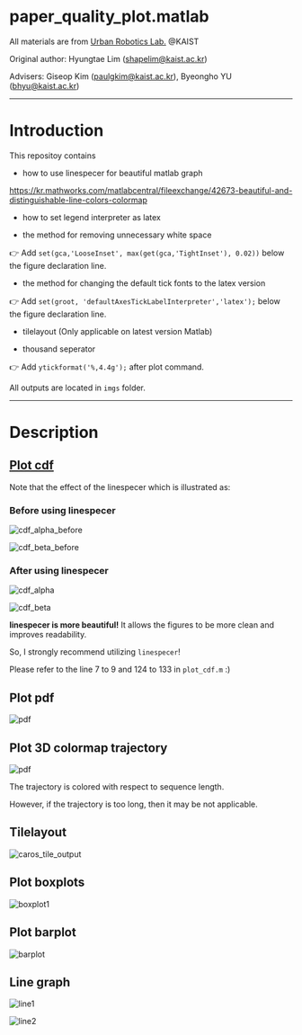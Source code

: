 # paper_quality_plot.matlab

All materials are from [Urban Robotics Lab.](http://urobot.kaist.ac.kr/) @KAIST

Original author: Hyungtae Lim (shapelim@kaist.ac.kr)

Advisers: Giseop Kim (paulgkim@kaist.ac.kr), Byeongho YU (bhyu@kaist.ac.kr) 

---

# Introduction

This repositoy contains 

* how to use linespecer for beautiful matlab graph

https://kr.mathworks.com/matlabcentral/fileexchange/42673-beautiful-and-distinguishable-line-colors-colormap

* how to set legend interpreter as latex

* the method for removing unnecessary white space

:point_right: Add `set(gca,'LooseInset', max(get(gca,'TightInset'), 0.02))` below the figure declaration line.

* the method for changing the default tick fonts to the latex version

:point_right: Add `set(groot, 'defaultAxesTickLabelInterpreter','latex');` below the figure declaration line.

* tilelayout (Only applicable on latest version Matlab)

* thousand seperator 

:point_right: Add `ytickformat('%,4.4g');` after plot command.

All outputs are located in `imgs` folder.

---

# Description

## [Plot cdf](plot_cdf.m)

Note that the effect of the linespecer which is illustrated as: 

### Before using linespecer

![cdf_alpha_before](./imgs/total_cdf_alpha_before.png)

![cdf_beta_before](./imgs/total_cdf_beta_before.png)

### After using linespecer

![cdf_alpha](./imgs/total_cdf_alpha.png)

![cdf_beta](./imgs/total_cdf_beta.png)

**linespecer is more beautiful!** It allows the figures to be more clean and improves readability.

So, I strongly recommend utilizing `linespecer`!

Please refer to the line 7 to 9 and 124 to 133 in `plot_cdf.m`  :) 

## Plot pdf

![pdf](./imgs/erasor_pdf_diff_percentage.png)


## Plot 3D colormap trajectory

![pdf](./imgs/Navigation_trajectory.png)

The trajectory is colored with respect to sequence length.

However, if the trajectory is too long, then it may be not applicable.

## Tilelayout

![caros_tile_output](imgs/caros_tile_output.png)

## Plot boxplots

![boxplot1](./imgs/boxplot1.png)

## Plot barplot

![barplot](./imgs/ground_bar_plot_v2.png)

## Line graph

![line1](./imgs/erasor_ground_percentage.png)

![line2](./imgs/erasor_ground_rejection.png)
